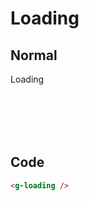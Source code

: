 # Loading

## Normal

<script setup>
import GLoading from '../../src/components/loading/loading.vue'
</script>

<g-loading :loading="true">
  <div style="position: relative; height: 100px;">
    Loading
  </div>
</g-loading>

## Code

```html
<g-loading />
```
